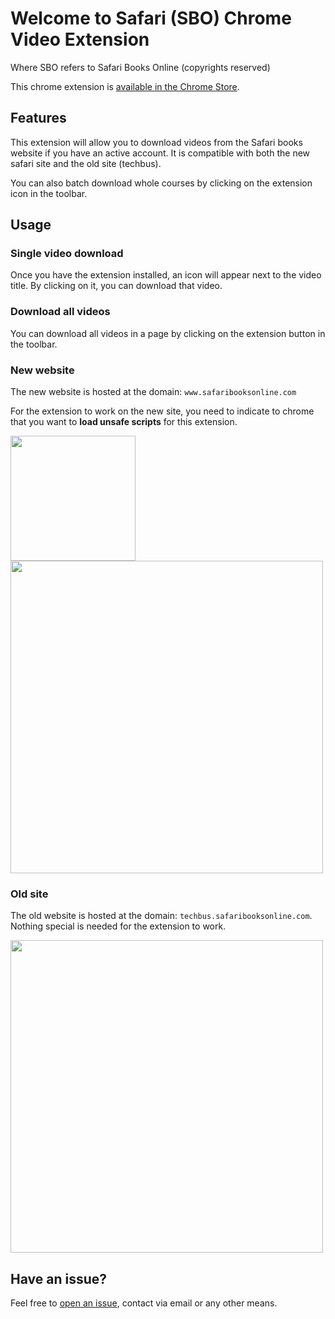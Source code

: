 # Welcome to Safari (SBO) Chrome Video Extension

Where SBO refers to Safari Books Online (copyrights reserved)

This chrome extension is [available in the Chrome Store](https://chrome.google.com/webstore/detail/safari-books-online-video/ihgjlggckknakenjhgmfgaoalflhfihl).

## Features

This extension will allow you to download videos from the Safari books website if you have an active account. It is compatible with both the new safari site and the old site (techbus).

You can also batch download whole courses by clicking on the extension icon in the toolbar.

## Usage
### Single video download
Once you have the extension installed, an icon will appear next to the video title. By clicking on it, you can download that video.

### Download all videos
You can download all videos in a page by clicking on the extension button in the toolbar.

### New website

The new website is hosted at the domain: `www.safaribooksonline.com`

For the extension to work on the new site, you need to indicate to chrome that you want to **load unsafe scripts** for this extension.

<img src="./docs/load_unsafe_scripts.png" width="200">

<img src="./docs/new.png" width="500">

### Old site
The old website is hosted at the domain: `techbus.safaribooksonline.com`. 
Nothing special is needed for the extension to work.

<img src="./docs/techbus.png" width="500">

## Have an issue?
Feel free to [open an issue](https://github.com/mhewedy/SBO-video-extension/issues/new), contact via email or any other means.

